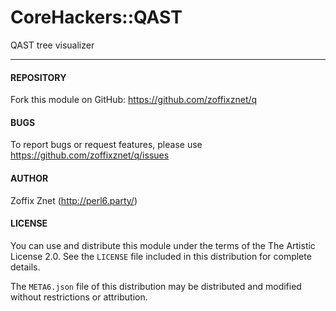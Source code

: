 # CoreHackers::QAST

QAST tree visualizer

----

#### REPOSITORY

Fork this module on GitHub:
https://github.com/zoffixznet/q

#### BUGS

To report bugs or request features, please use
https://github.com/zoffixznet/q/issues

#### AUTHOR

Zoffix Znet (http://perl6.party/)

#### LICENSE

You can use and distribute this module under the terms of the
The Artistic License 2.0. See the `LICENSE` file included in this
distribution for complete details.

The `META6.json` file of this distribution may be distributed and modified
without restrictions or attribution.
